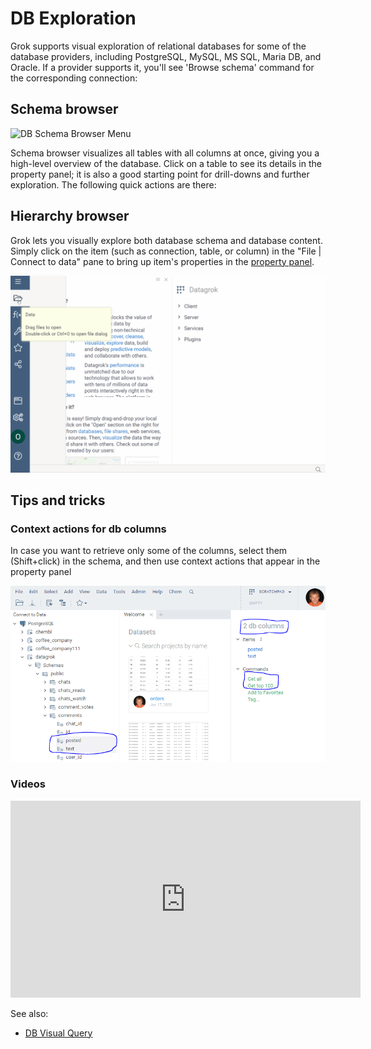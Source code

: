 <!-- TITLE: DB Exploration -->
<!-- SUBTITLE: -->

# DB Exploration

Grok supports visual exploration of relational databases for some of the database providers, including
PostgreSQL, MySQL, MS SQL, Maria DB, and Oracle. If a provider supports it, you'll see 'Browse schema'
command for the corresponding connection:

## Schema browser

![DB Schema Browser Menu](../uploads/features/db-schema-browser-menu.png "DB Schema Browser Menu")

Schema browser visualizes all tables with all columns at once, giving you a high-level overview of the
database. Click on a table to see its details in the property panel; it is also a good starting point
for drill-downs and further exploration. The following quick actions are there:

## Hierarchy browser

Grok lets you visually explore both database schema and database content. Simply click
on the item (such as connection, table, or column) in the "File | Connect to data" pane to bring up
item's properties in the [property panel](../overview/property-panel.md). 

![DB Hierarchy Browser](../uploads/features/db-hierarchy-browser.gif "DB Hierarchy Browser")  

## Tips and tricks

### Context actions for db columns

In case you want to retrieve only some of the columns, select them (Shift+click) in the schema, and then
use context actions that appear in the property panel

![](db-exploration-get-columns.png)


### Videos

<iframe width="560" height="315" src="https://www.youtube.com/embed/YJmSvh3_uCM" frameborder="0" allow="accelerometer; autoplay; encrypted-media; gyroscope; picture-in-picture" allowfullscreen></iframe>

See also:
* [DB Visual Query](db-visual-query.md)
